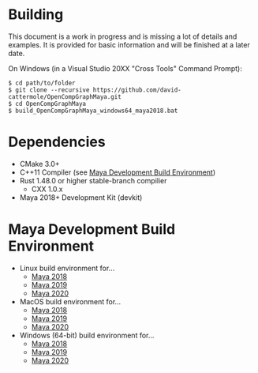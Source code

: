 # Building

This document is a work in progress and is missing a lot of details and examples.
It is provided for basic information and will be finished at a later date.

On Windows (in a Visual Studio 20XX "Cross Tools" Command Prompt):
```
$ cd path/to/folder
$ git clone --recursive https://github.com/david-cattermole/OpenCompGraphMaya.git
$ cd OpenCompGraphMaya
$ build_OpenCompGraphMaya_windows64_maya2018.bat
```

# Dependencies

* CMake 3.0+
* C++11 Compiler (see [Maya Development Build Environment](#maya-development-build-environment))
* Rust 1.48.0 or higher stable-branch compilier
  * CXX 1.0.x
* Maya 2018+ Development Kit (devkit)

# Maya Development Build Environment

* Linux build environment for...
  * [Maya 2018](https://help.autodesk.com/view/MAYAUL/2018/ENU/?guid=__files_Setting_up_your_build_environment_Linux_environments_32bit_and_64bit_htm)
  * [Maya 2019](https://help.autodesk.com/view/MAYAUL/2019/ENU/?guid=__developer_Maya_SDK_MERGED_Setting_up_your_build_Linux_environment_html)
  * [Maya 2020](https://help.autodesk.com/view/MAYAUL/2020/ENU/?guid=__developer_Maya_SDK_MERGED_Setting_up_your_build_Linux_environment_html)
* MacOS build environment for...
  * [Maya 2018](https://help.autodesk.com/view/MAYAUL/2018/ENU/?guid=__files_Setting_up_your_build_environment_Mac_OS_X_environment_htm)
  * [Maya 2019](https://help.autodesk.com/view/MAYAUL/2019/ENU/?guid=__developer_Maya_SDK_MERGED_Setting_up_your_build_Mac_OS_X_environment_html)
  * [Maya 2020](https://help.autodesk.com/view/MAYAUL/2020/ENU/?guid=__developer_Maya_SDK_MERGED_Setting_up_your_build_Mac_OS_X_environment_html)
* Windows (64-bit) build environment for...
  * [Maya 2018](https://help.autodesk.com/view/MAYAUL/2018/ENU/?guid=__files_Setting_up_your_build_env_Windows_env_32bit_and_64bit_htm)
  * [Maya 2019](https://help.autodesk.com/view/MAYAUL/2019/ENU/?guid=__developer_Maya_SDK_MERGED_Setting_up_your_build_Windows_environment_64_bit_html)
  * [Maya 2020](https://help.autodesk.com/view/MAYAUL/2020/ENU/?guid=__developer_Maya_SDK_MERGED_Setting_up_your_build_Windows_environment_64_bit_html)
